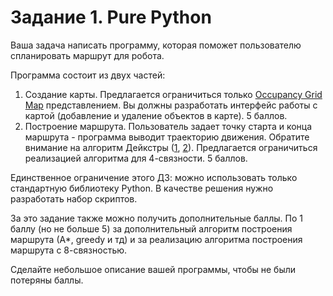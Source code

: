 # Задание 1. Pure Python

Ваша задача написать программу, которая поможет пользователю спланировать маршрут для робота.

Программа состоит из двух частей:
1) Создание карты. Предлагается ограничиться только [Occupancy Grid Map](https://www.mathworks.com/help/robotics/ug/occupancy-grids.html) представлением. Вы должны разработать интерфейс работы с картой (добавление и удаление объектов в карте). 5 баллов.
2) Построение маршрута. Пользователь задает точку старта и конца маршрута - программа выводит траекторию движения. Обратите внимание на алгоритм Дейкстры ([1](https://en.wikipedia.org/wiki/Dijkstra%27s_algorithm), [2](https://neerc.ifmo.ru/wiki/index.php?title=%D0%90%D0%BB%D0%B3%D0%BE%D1%80%D0%B8%D1%82%D0%BC_%D0%94%D0%B5%D0%B9%D0%BA%D1%81%D1%82%D1%80%D1%8B)). Предлагается ограничиться реализацией алгоритма для 4-связности. 5 баллов.

Единственное ограничение этого ДЗ: можно использовать только стандартную библиотеку Python. В качестве решения нужно разработать набор скриптов.

За это задание также можно получить дополнительные баллы. По 1 баллу (но не больше 5) за дополнительный алгоритм построения маршрута (А*, greedy и тд) и за реализацию алгоритма построения маршрута с 8-связностью.

Сделайте небольшое описание вашей программы, чтобы не были потеряны баллы.